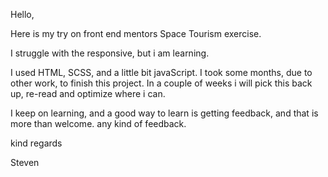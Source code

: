 Hello,

Here is my try on front end mentors Space Tourism exercise.

I struggle with the responsive, but i am learning.

I used HTML, SCSS, and a little bit javaScript.
I took some months, due to other work, to finish this project.
In a couple of weeks i will pick this back up, re-read and optimize where i can.

I keep on learning, and a good way to learn is getting feedback, and that is more than welcome. any kind of feedback.

kind regards

Steven
